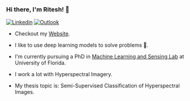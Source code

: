 ### Hi there, I'm Ritesh! 👋 <br/>
[![Linkedin](https://img.shields.io/badge/-LinkedIn-blue?style=flat&logo=Linkedin&logoColor=white)](https://www.linkedin.com/in/ritesh313/)
[![Outlook](https://img.shields.io/badge/Microsoft_Outlook-0078D4?style=flat&logo=microsoft-outlook&logoColor=white)](mailto:riteshchowdhry@ufl.edu)
<br/>

- Checkout my [Website](https://ritesh313.github.io/). 

- I like to use deep learning models to solve problems 🤖.

- I'm currently pursuing a PhD in [Machine Learning and Sensing Lab](https://faculty.eng.ufl.edu/machine-learning/) at University of Florida.

- I work a lot with Hyperspectral Imagery.

- My thesis topic is: Semi-Supervised Classification of Hyperspectral Images.



<!--
**Ritesh313/Ritesh313** is a ✨ _special_ ✨ repository because its `README.md` (this file) appears on your GitHub profile.

Here are some ideas to get you started:

- 🔭 I’m currently working on ...
- 🌱 I’m currently learning ...
- 👯 I’m looking to collaborate on ...
- 🤔 I’m looking for help with ...
- 💬 Ask me about ...
- 📫 How to reach me: ...
- 😄 Pronouns: ...
- ⚡ Fun fact: ...
-->
